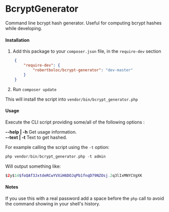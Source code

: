 # BcryptGenerator

Command line bcrypt hash generator. Useful for computing bcrypt hashes while
developing.

#### Installation

1. Add this package to your `composer.json` file, in the `require-dev` section
```json
    {
        "require-dev": {
            "robertboloc/bcrypt-generator": "dev-master"
        }
    }
```

2. Run `composer update`

This will install the script into `vendor/bin/bcrypt_generator.php`

#### Usage

Execute the CLI script providing some/all of the following options :

**--help | -h** Get usage information.  
**--text | -t** Text to get hashed.

For example calling the script using the `-t` option:
```php
php vendor/bin/bcrypt_generator.php -t admin
```

Will output something like:
```php
$2y$14$foQAf3JxtdeRCwYVXiH6DOJqPb1fnqD79NZOsj.2q3lIxMNYCVgXK
```

#### Notes

If you use this with a real password add a space before the `php` call to avoid
the command showing in your shell's history.
